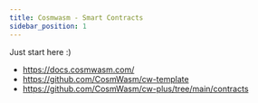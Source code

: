 ```yaml
---
title: Cosmwasm - Smart Contracts 
sidebar_position: 1
---
```


Just start here :) 

- https://docs.cosmwasm.com/
- https://github.com/CosmWasm/cw-template
- https://github.com/CosmWasm/cw-plus/tree/main/contracts



